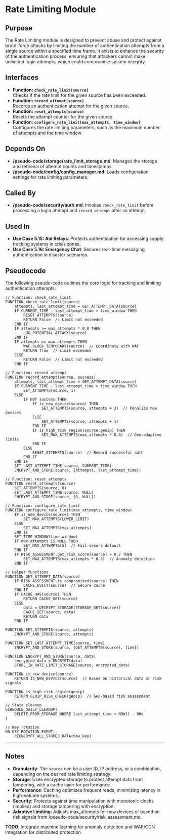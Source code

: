 # Rate Limiting Module

## Purpose
The Rate Limiting module is designed to prevent abuse and protect against brute-force attacks by limiting the number of authentication attempts from a single source within a specified time frame. It exists to enhance the security of the authentication process, ensuring that attackers cannot make unlimited login attempts, which could compromise system integrity.

## Interfaces
- **Function: `check_rate_limit(source)`**  
  Checks if the rate limit for the given source has been exceeded.  
- **Function: `record_attempt(source)`**  
  Records an authentication attempt for the given source.  
- **Function: `reset_attempts(source)`**  
  Resets the attempt counter for the given source.  
- **Function: `configure_rate_limit(max_attempts, time_window)`**  
  Configures the rate limiting parameters, such as the maximum number of attempts and the time window.  

## Depends On
- **/pseudo-code/storage/rate_limit_storage.md**: Manages the storage and retrieval of attempt counts and timestamps.  
- **/pseudo-code/config/config_manager.md**: Loads configuration settings for rate limiting parameters.  

## Called By
- **/pseudo-code/security/auth.md**: Invokes `check_rate_limit` before processing a login attempt and `record_attempt` after an attempt.  

## Used In
- **Use Case 5.15: Aid Relays**: Protects authentication for accessing supply tracking systems in crisis zones.  
- **Use Case 5.16: Emergency Chat**: Secures real-time messaging authentication in disaster scenarios.  

## Pseudocode
The following pseudo-code outlines the core logic for tracking and limiting authentication attempts.
```pseudocode
// Function: check_rate_limit
FUNCTION check_rate_limit(source)
    attempts, last_attempt_time = GET_ATTEMPT_DATA(source)
    IF CURRENT_TIME - last_attempt_time > time_window THEN
        RESET_ATTEMPTS(source)
        RETURN False  // Limit not exceeded
    END IF
    IF attempts >= max_attempts * 0.8 THEN
        LOG_POTENTIAL_ATTACK(source)
    END IF
    IF attempts >= max_attempts THEN
        WAF.BLOCK_TEMPORARY(source)  // Coordinate with WAF
        RETURN True  // Limit exceeded
    ELSE
        RETURN False  // Limit not exceeded
    END IF

// Function: record_attempt
FUNCTION record_attempt(source, success)
    attempts, last_attempt_time = GET_ATTEMPT_DATA(source)
    IF CURRENT_TIME - last_attempt_time > time_window THEN
        SET_ATTEMPTS(source, 1)
    ELSE
        IF NOT success THEN
            IF is_new_device(source) THEN
                SET_ATTEMPTS(source, attempts + 2)  // Penalize new devices
            ELSE
                SET_ATTEMPTS(source, attempts + 1)
            END IF
            IF is_high_risk_region(source.geoip) THEN
                SET_MAX_ATTEMPTS(max_attempts * 0.5)  // Geo-adaptive limits
            END IF
        ELSE
            RESET_ATTEMPTS(source)  // Reward successful auth
        END IF
    END IF
    SET_LAST_ATTEMPT_TIME(source, CURRENT_TIME)
    ENCRYPT_AND_STORE(source, {attempts, last_attempt_time})

// Function: reset_attempts
FUNCTION reset_attempts(source)
    SET_ATTEMPTS(source, 0)
    SET_LAST_ATTEMPT_TIME(source, NULL)
    ENCRYPT_AND_STORE(source, {0, NULL})

// Function: configure_rate_limit
FUNCTION configure_rate_limit(max_attempts, time_window)
    IF is_new_device(source) THEN
        SET_MAX_ATTEMPTS(LOWER_LIMIT)
    ELSE
        SET_MAX_ATTEMPTS(max_attempts)
    END IF
    SET_TIME_WINDOW(time_window)
    IF max_attempts IS NULL THEN
        SET_MAX_ATTEMPTS(5)  // Fail-secure default
    END IF
    IF RISK_ASSESSMENT.get_risk_score(source) > 0.7 THEN
        SET_MAX_ATTEMPTS(max_attempts * 0.3)  // Anomaly detection
    END IF

// Helper functions
FUNCTION GET_ATTEMPT_DATA(source)
    IF RISK_ASSESSMENT.is_compromised(source) THEN
        CACHE_EVICT(source)  // Secure cache
    END IF
    IF CACHE_HAS(source) THEN
        RETURN CACHE_GET(source)
    ELSE
        data = DECRYPT_STORAGE(STORAGE_GET(source))
        CACHE_SET(source, data)
        RETURN data
    END IF

FUNCTION SET_ATTEMPTS(source, attempts)
    ENCRYPT_AND_STORE(source, attempts)

FUNCTION SET_LAST_ATTEMPT_TIME(source, time)
    ENCRYPT_AND_STORE(source, {GET_ATTEMPTS(source), time})

FUNCTION ENCRYPT_AND_STORE(source, data)
    encrypted_data = ENCRYPT(data)
    STORE_IN_RATE_LIMIT_STORAGE(source, encrypted_data)

FUNCTION is_new_device(source)
    RETURN IS_NEW_DEVICE(source)  // Based on historical data or risk signals

FUNCTION is_high_risk_region(geoip)
    RETURN GEOIP_RISK_CHECK(geoip)  // Geo-based risk assessment

// State cleanup
SCHEDULE_DAILY_CLEANUP(
    DELETE_FROM_STORAGE_WHERE last_attempt_time < NOW() - 90d
)

// Key rotation
ON KEY_ROTATION_EVENT:
    REENCRYPT_ALL_STORED_DATA(new_key)
```

---

## Notes
- **Granularity**: The `source` can be a user ID, IP address, or a combination, depending on the desired rate limiting strategy.  
- **Storage**: Uses encrypted storage to protect attempt data from tampering, with a cache layer for performance. 
- **Performance**: Caching optimizes frequent reads, minimizing latency in high-volume systems.
- **Security**: Protects against time manipulation with monotonic clocks (implied) and storage tampering with encryption.
- **Adaptive Limiting**: Adjusts max_attempts for new devices or based on risk signals from /pseudo-code/security/risk_assessment.md.



**TODO**: Integrate machine learning for anomaly detection and WAF/CDN integration for distributed protection.
